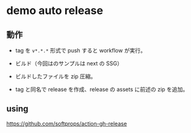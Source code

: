 # demo auto release

## 動作

- tag を `v*.*.*` 形式で push すると workflow が実行。

- ビルド（今回はのサンプルは next の SSG）

- ビルドしたファイルを zip 圧縮。

- tag と同名で release を作成、release の assets に前述の zip を追加。

## using

https://github.com/softprops/action-gh-release
